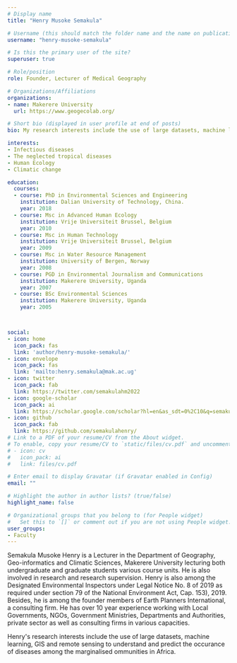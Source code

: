```yaml
---
# Display name
title: "Henry Musoke Semakula"

# Username (this should match the folder name and the name on publications)
username: "henry-musoke-semakula"

# Is this the primary user of the site?
superuser: true

# Role/position
role: Founder, Lecturer of Medical Geography

# Organizations/Affiliations
organizations:
- name: Makerere University
  url: https://www.geogecolab.org/

# Short bio (displayed in user profile at end of posts)
bio: My research interests include the use of large datasets, machine learning, GIS and remote sensing to understand and predict the occurance of diseases in among the marginalised communitiess in Africa

interests:
- Infectious diseases 
- The neglected tropical diseases 
- Human Ecology
- Climatic change

education:
  courses:
  - course: PhD in Environmental Sciences and Engineering
    institution: Dalian University of Technology, China.
    year: 2018
  - course: Msc in Advanced Human Ecology
    institution: Vrije Universiteit Brussel, Belgium
    year: 2010
  - course: Msc in Human Technology
    institution: Vrije Universiteit Brussel, Belgium
    year: 2009
  - course: Msc in Water Resource Management
    institution: University of Bergen, Norway
    year: 2008
  - course: PGD in Environmental Journalism and Communications
    institution: Makerere University, Uganda
    year: 2007
  - course: BSc Environmental Sciences
    institution: Makerere University, Uganda
    year: 2005



social:
- icon: home
  icon_pack: fas
  link: 'author/henry-musoke-semakula/'
- icon: envelope
  icon_pack: fas
  link: 'mailto:henry.semakula@mak.ac.ug'
- icon: twitter
  icon_pack: fab
  link: https://twitter.com/semakulahm2022
- icon: google-scholar
  icon_pack: ai
  link: https://scholar.google.com/scholar?hl=en&as_sdt=0%2C10&q=semakula+henry+musoke&oq=s
- icon: github
  icon_pack: fab
  link: https://github.com/semakulahenry/
# Link to a PDF of your resume/CV from the About widget.
# To enable, copy your resume/CV to `static/files/cv.pdf` and uncomment the lines below.
# - icon: cv
#   icon_pack: ai
#   link: files/cv.pdf

# Enter email to display Gravatar (if Gravatar enabled in Config)
email: ""

# Highlight the author in author lists? (true/false)
highlight_name: false

# Organizational groups that you belong to (for People widget)
#   Set this to `[]` or comment out if you are not using People widget.
user_groups:
- Faculty
---
```


Semakula Musoke Henry is a Lecturer in the Department of Geography, Geo-informatics and Climatic Sciences, Makerere University lecturing both undergraduate and graduate students various course units. He is also involved in research and research supervision. Henry is also among the Designated Environmental Inspectors under Legal Notice No. 8 of 2019 as required under section 79 of the National Environment Act, Cap. 153), 2019.  Besides, he is  among the founder members of Earth Planners International, a consulting firm. He has over 10 year experience working with Local Governments, NGOs, Government Ministries, Departments and Authorities, private sector as well as consulting firms in various capacities. 

Henry's research interests include the use of large datasets, machine learning, GIS and remote sensing to understand and predict the occurance of diseases among the marginalised ommunities in Africa.
